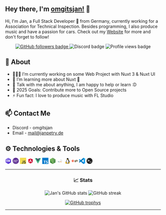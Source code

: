 
## Hey there, I'm [omgitsjan!](https://github.com/omgitsjan) 👋

Hi, I'm Jan, a Full Stack Developer 🚀 from Germany, currently working for a Association for Technical Inspection. Besides programming, I also produce music and have a passion for cars. Check out my [Website](https://janpetry.de) for more and don't forget to follow!

<p align="center">
  <a href="https://github.com/omgitsjan">
    <img src="https://img.shields.io/github/followers/omgitsjan?style=social" alt="GitHub followers badge" />
  </a>
  <img src="https://img.shields.io/badge/Discord-omgitsjan-blue" alt="Discord badge" />
  <img src="https://komarev.com/ghpvc/?username=omgitsjan" alt="Profile views badge" />
</p>

## 🧐 About

- 👨🏽‍💻 I’m currently working on some Web Project with Nuxt 3 & Nuxt UI
- 🌱 I’m learning more about Nuxt 💚
- 💬 Talk with me about anything, I am happy to help or learn :D
- 🥅 2025 Goals: Contribute more to Open Source projects
- ⚡ Fun fact: I love to produce music with FL Studio

## 📫 Contact Me 
- Discord - omgitsjan
- Email - [mail@janpetry.de](mailto:mail@janpetry.de)

## ⚙️ Technologies & Tools

<code><img height="20" src="https://raw.githubusercontent.com/github/explore/80688e429a7d4ef2fca1e82350fe8e3517d3494d/topics/csharp/csharp.png"></code>
<code><img height="20" src="https://raw.githubusercontent.com/github/explore/80688e429a7d4ef2fca1e82350fe8e3517d3494d/topics/dotnet/dotnet.png"></code>
<code><img height="20" src="https://raw.githubusercontent.com/github/explore/80688e429a7d4ef2fca1e82350fe8e3517d3494d/topics/javascript/javascript.png"></code>
<code><img height="20" src="https://raw.githubusercontent.com/github/explore/80688e429a7d4ef2fca1e82350fe8e3517d3494d/topics/angular/angular.png"></code>
<code><img height="20" src="https://raw.githubusercontent.com/github/explore/80688e429a7d4ef2fca1e82350fe8e3517d3494d/topics/vue/vue.png"></code>
<code><img height="20" src="https://raw.githubusercontent.com/github/explore/80688e429a7d4ef2fca1e82350fe8e3517d3494d/topics/typescript/typescript.png"></code>
<code><img height="20" src="https://raw.githubusercontent.com/github/explore/80688e429a7d4ef2fca1e82350fe8e3517d3494d/topics/nodejs/nodejs.png"></code>
<code><img height="20" src="https://raw.githubusercontent.com/github/explore/80688e429a7d4ef2fca1e82350fe8e3517d3494d/topics/mysql/mysql.png"></code>
<code><img height="20" src="https://raw.githubusercontent.com/github/explore/80688e429a7d4ef2fca1e82350fe8e3517d3494d/topics/linux/linux.png"></code>
<code><img height="20" src="https://raw.githubusercontent.com/github/explore/80688e429a7d4ef2fca1e82350fe8e3517d3494d/topics/git/git.png"></code>
<code><img height="20" src="https://raw.githubusercontent.com/github/explore/80688e429a7d4ef2fca1e82350fe8e3517d3494d/topics/visual-studio-code/visual-studio-code.png"></code>
<code><img height="20" src="https://raw.githubusercontent.com/github/explore/80688e429a7d4ef2fca1e82350fe8e3517d3494d/topics/terminal/terminal.png"></code>

---

<h3 align="center">📈 Stats</h3>
<p align="center">
  <img src="https://github-readme-stats.vercel.app/api?username=omgitsjan&show_icons=true&hide_border=false&theme=discord_old_blurple" alt="Jan's GitHub stats" height="165"/>
  <img src="https://github-readme-streak-stats.herokuapp.com/?user=omgitsjan&show_icons=true&hide_border=false&theme=discord_old_blurple" alt="GitHub streak" height="165"/>
</p>
<p align="center">
  <a href="https://github.com/ryo-ma/github-profile-trophy">
    <img src="https://github-profile-trophy.vercel.app/?username=omgitsjan&margin-w=15&margin-h=15&theme=discord" alt="GitHub trophys" />
  </a>
</p>

---
